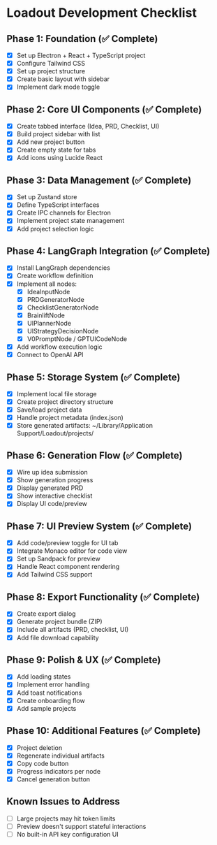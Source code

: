 # Loadout Development Checklist

## Phase 1: Foundation (✅ Complete)
- [x] Set up Electron + React + TypeScript project
- [x] Configure Tailwind CSS
- [x] Set up project structure
- [x] Create basic layout with sidebar
- [x] Implement dark mode toggle

## Phase 2: Core UI Components (✅ Complete)
- [x] Create tabbed interface (Idea, PRD, Checklist, UI)
- [x] Build project sidebar with list
- [x] Add new project button
- [x] Create empty state for tabs
- [x] Add icons using Lucide React

## Phase 3: Data Management (✅ Complete)
- [x] Set up Zustand store
- [x] Define TypeScript interfaces
- [x] Create IPC channels for Electron
- [x] Implement project state management
- [x] Add project selection logic

## Phase 4: LangGraph Integration (✅ Complete)
- [x] Install LangGraph dependencies
- [x] Create workflow definition
- [x] Implement all nodes:
  - [x] IdeaInputNode
  - [x] PRDGeneratorNode
  - [x] ChecklistGeneratorNode
  - [x] BrainliftNode
  - [x] UIPlannerNode
  - [x] UIStrategyDecisionNode
  - [x] V0PromptNode / GPTUICodeNode
- [x] Add workflow execution logic
- [x] Connect to OpenAI API

## Phase 5: Storage System (✅ Complete)
- [x] Implement local file storage
- [x] Create project directory structure
- [x] Save/load project data
- [x] Handle project metadata (index.json)
- [x] Store generated artifacts:
  ~/Library/Application Support/Loadout/projects/

## Phase 6: Generation Flow (✅ Complete)
- [x] Wire up idea submission
- [x] Show generation progress
- [x] Display generated PRD
- [x] Show interactive checklist
- [x] Display UI code/preview

## Phase 7: UI Preview System (✅ Complete)
- [x] Add code/preview toggle for UI tab
- [x] Integrate Monaco editor for code view
- [x] Set up Sandpack for preview
- [x] Handle React component rendering
- [x] Add Tailwind CSS support

## Phase 8: Export Functionality (✅ Complete)
- [x] Create export dialog
- [x] Generate project bundle (ZIP)
- [x] Include all artifacts (PRD, checklist, UI)
- [x] Add file download capability

## Phase 9: Polish & UX (✅ Complete)
- [x] Add loading states
- [x] Implement error handling
- [x] Add toast notifications
- [x] Create onboarding flow
- [x] Add sample projects

## Phase 10: Additional Features (✅ Complete)
- [x] Project deletion
- [x] Regenerate individual artifacts  
- [x] Copy code button
- [x] Progress indicators per node
- [x] Cancel generation button

## Known Issues to Address
- [ ] Large projects may hit token limits
- [ ] Preview doesn't support stateful interactions
- [ ] No built-in API key configuration UI 